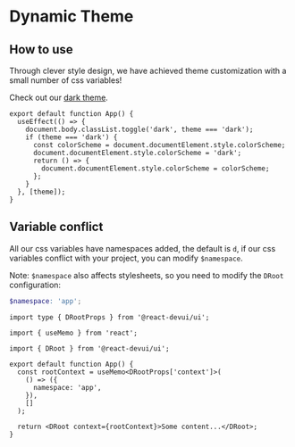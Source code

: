 # Dynamic Theme

## How to use

Through clever style design, we have achieved theme customization with a small number of css variables!

Check out our [dark theme](https://github.com/DevCloudFE/react-devui/blob/main/packages/ui/src/styles/theme-dark.scss).

```tsx
export default function App() {
  useEffect(() => {
    document.body.classList.toggle('dark', theme === 'dark');
    if (theme === 'dark') {
      const colorScheme = document.documentElement.style.colorScheme;
      document.documentElement.style.colorScheme = 'dark';
      return () => {
        document.documentElement.style.colorScheme = colorScheme;
      };
    }
  }, [theme]);
}
```

## Variable conflict

All our css variables have namespaces added, the default is `d`, if our css variables conflict with your project, you can modify `$namespace`.

Note: `$namespace` also affects stylesheets, so you need to modify the `DRoot` configuration:

```scss
$namespace: 'app';
```

```tsx
import type { DRootProps } from '@react-devui/ui';

import { useMemo } from 'react';

import { DRoot } from '@react-devui/ui';

export default function App() {
  const rootContext = useMemo<DRootProps['context']>(
    () => ({
      namespace: 'app',
    }),
    []
  );

  return <DRoot context={rootContext}>Some content...</DRoot>;
}
```
